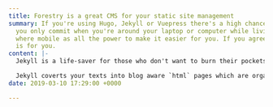 ```yaml
---
title: Forestry is a great CMS for your static site management
summary: If you're using Hugo, Jekyll or Vuepress there's a high chance that that
  you only commit when you're around your laptop or computer while living in a world
  where mobile as all the power to make it easier for you. If you agree, forestry.io
  is for you.
content: |-
  Jekyll is a life-saver for those who don't want to burn their pockets just to post their daily musings online. It's fast because it doesn't use databases to store the web data. Why would you need databases when your website is not that complex anyway?

  Jekyll coverts your texts into blog aware `html` pages which are organized just like WordPress posts, you know WordPress, right? Right. So, the thing is it gets a bit hectic because you don't get a good UI to compose your post. Jekyll uses `markdown`. I am comfortable with using `markdown` but I'm sure there would be many out there who don't want to use markdown, and prefer rich text editor instead. So, forestry.io is something that will help.
date: 2019-03-10 17:29:00 +0000

---
```

